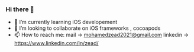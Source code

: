 ### Hi there 👋

- 🌱 I’m currently learning iOS developement
- 👯 I’m looking to collaborate on iOS frameworks , cocoapods
- 📫 How to reach me: mail -> mohamedzead2021@gmail.com 
                      linkedin -> https://www.linkedin.com/in/zead/
